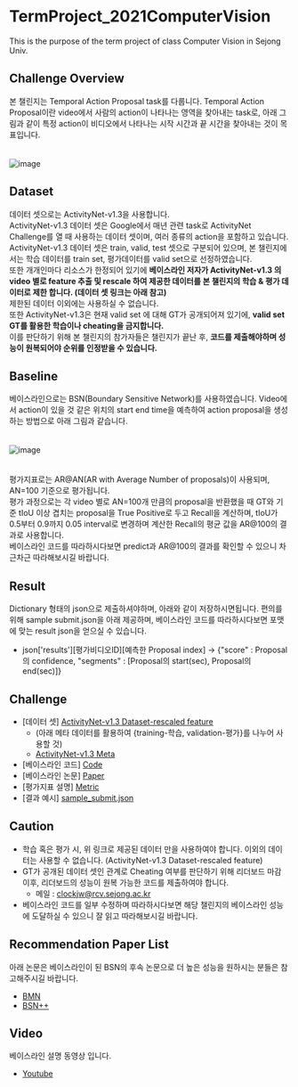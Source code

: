 # TermProject_2021ComputerVision
This is the purpose of the term project of class Computer Vision in Sejong Univ.

## Challenge Overview

  본 챌린지는 Temporal Action Proposal task를 다룹니다.
  Temporal Action Proposal이란 video에서 사람의 action이 나타나는 영역을 찾아내는 task로, 아래 그림과 같이 특정 action이 비디오에서 나타나는 시작 시간과 끝 시간을 찾아내는 것이 목표입니다.
  <br>
  <br>
  <br>
  ![image](https://user-images.githubusercontent.com/46413594/137617481-0a73c4c1-c492-4127-b672-5eb9ff268cb1.png)


## Dataset

  데이터 셋으로는 ActivityNet-v1.3을 사용합니다.   
  ActivityNet-v1.3 데이터 셋은 Google에서 매년 관련 task로 ActivityNet Challenge를 열 때 사용하는 데이터 셋이며, 여러 종류의 action을 포함하고 있습니다.  
  ActivityNet-v1.3 데이터 셋은 train, valid, test 셋으로 구분되어 있으며, 본 챌린지에서는 학습 데이터를 train set, 평가데이터를 valid set으로 선정하였습니다.  
  또한 개개인마다 리소스가 한정되어 있기에 **베이스라인 저자가 ActivityNet-v1.3 의 video 별로 feature 추출 및 rescale 하여 제공한 데이터를 본 챌린지의 학습 & 평가 데이터로 제한 합니다. (데이터 셋 링크는 아래 참고)**  
  제한된 데이터 이외에는 사용하실 수 없습니다.  
  또한 ActivityNet-v1.3은 현재 valid set 에 대해 GT가 공개되어져 있기에, **valid set GT를 활용한 학습이나 cheating을 금지합니다.**  
  이를 판단하기 위해 본 챌린지의 참가자들은 챌린지가 끝난 후, **코드를 제출해야하며 성능이 원복되어야 순위를 인정받을 수 있습니다.**  
  
## Baseline
  베이스라인으로는 BSN(Boundary Sensitive Network)를 사용하였습니다.
  Video에서 action이 있을 것 같은 위치의 start end time을 예측하여 action proposal을 생성하는 방법으로 아래 그림과 같습니다.
  <br>
  <br>
  <br>
  ![image](https://user-images.githubusercontent.com/46413594/137618348-f2106cce-d248-448a-9ac6-ada4e9a051e4.png)
  <br>
  <br>
  <br>
  평가지표로는 AR@AN(AR with Average Number of proposals)이 사용되며, AN=100 기준으로 평가됩니다.  
  평가 과정으로는 각 video 별로 AN=100개 만큼의 proposal을 반환했을 때 GT와 기준 tIoU 이상 겹치는 proposal을 True Positive로 두고 Recall을 계산하며, tIoU가 0.5부터 0.9까지 0.05 interval로 변경하며 계산한 Recall의 평균 값을 AR@100의 결과로 사용합니다.  
  베이스라인 코드를 따라하시다보면 predict과 AR@100의 결과를 확인할 수 있으니 차근차근 따라해보시길 바랍니다.

## Result
  Dictionary 형태의 json으로 제출하셔야하며, 아래와 같이 저장하시면됩니다. 
  편의를 위해 sample submit.json을 아래 제공하며, 베이스라인 코드를 따라하시다보면 포맷에 맞는 result json을 얻으실 수 있습니다. 
  -  json['results'][평가비디오ID][예측한 Proposal index] -> {"score" : Proposal의 confidence, "segments" : [Proposal의 start(sec), Proposal의 end(sec)]}  
  
  
## Challenge
  - [데이터 셋] [ActivityNet-v1.3 Dataset-rescaled feature](https://drive.google.com/file/d/1ISemndlSDS2FtqQOKL0t3Cjj9yk2yznF/view) 
    - (아래 메타 데이터를 활용하여 {training-학습, validation-평가}를 나누어 사용할 것)
    - [ActivityNet-v1.3 Meta](https://github.com/Jo-won/TermProject_2021ComputerVision/files/7359457/video_info_new.csv)
  - [베이스라인 코드] [Code](https://github.com/wzmsltw/BSN-boundary-sensitive-network)
  - [베이스라인 논문] [Paper](https://arxiv.org/pdf/1806.02964.pdf)
  - [평가지표 설명] [Metric](http://activity-net.org/challenges/2019/tasks/anet_proposals.html)
  - [결과 예시] [sample_submit.json](https://drive.google.com/file/d/1bB_TMAcl_xGjRWaMD9QjJ4K31bBTlroO/view?usp=sharing)

## Caution
  - 학습 혹은 평가 시, 위 링크로 제공된 데이터 만을 사용하여야 합니다. 이외의 데이터는 사용할 수 없습니다. (ActivityNet-v1.3 Dataset-rescaled feature)
  - GT가 공개된 데이터 셋인 관계로 Cheating 여부를 판단하기 위해 리더보드 마감 이후, 리더보드의 성능이 원복 가능한 코드를 제출하여야 합니다.
    - 메일 : clockjw@rcv.sejong.ac.kr
  - 베이스라인 코드를 일부 수정하며 따라하시다보면 해당 챌린지의 베이스라인 성능에 도달하실 수 있으니 잘 읽고 따라해보시길 바랍니다.

## Recommendation Paper List
  아래 논문은 베이스라인이 된 BSN의 후속 논문으로 더 높은 성능을 원하시는 분들은 참고해주시길 바랍니다.
  -  [BMN](https://arxiv.org/pdf/1907.09702.pdf)
  -  [BSN++](https://arxiv.org/pdf/2009.07641.pdf)

## Video
  베이스라인 설명 동영상 입니다.
  - [Youtube](https://www.youtube.com/watch?v=RCQzncarmRo)

